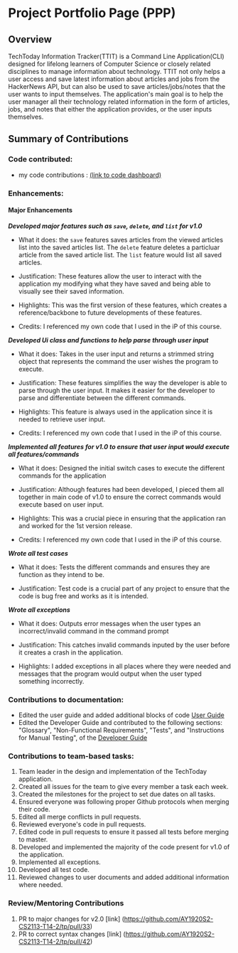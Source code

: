 # Project Portfolio Page (PPP)


## Overview

TechToday Information Tracker(TTIT) is a Command Line Application(CLI) designed for lifelong learners of Computer Science or closely related disciplines to manage information about technology. TTIT not only helps a user access and save latest information about articles and jobs from the HackerNews API, but can also be used to save articles/jobs/notes that the user wants to input themselves. The application's main goal is to help the user manager all their technology related information in the form of articles, jobs, and notes that either the application provides, or the user inputs themselves. 

## Summary of Contributions 

### Code contributed: 
* my code contributions : [(link to code dashboard)](https://nus-cs2113-ay1920s2.github.io/tp-dashboard/#breakdown=true&search=melylopez99)

### Enhancements: 

#### Major Enhancements

***Developed major features such as `save`, `delete`, and `list` for v1.0***

  * What it does: the `save` features saves articles from the viewed articles list into the saved articles list. The `delete` feature deletes a particluar article from the saved article list. The `list` feature would list all saved articles. 
  
  * Justification: These features allow the user to interact with the application my modifying what they have saved and being able to visually see their saved information. 
  
  * Highlights: This was the first version of these features, which creates a reference/backbone to future developments of these features. 
  
  * Credits: I referenced my own code that I used in the iP of this course. 

***Developed Ui class and functions to help parse through user input***

  * What it does: Takes in the user input and returns a strimmed string object that represents the command the user wishes the  program to execute. 
  
  * Justification: These features simplifies the way the developer is able to parse through the user input. It makes it easier for the developer to parse and differentiate between the different commands. 
  
  * Highlights: This feature is always used in the application since it is needed to retrieve user input. 
  
  * Credits: I referenced my own code that I used in the iP of this course. 

***Implemented all features for v1.0 to ensure that user input would execute all features/commands***

  * What it does: Designed the initial switch cases to execute the different commands for the application
  
  * Justification: Although features had been developed, I pieced them all together in main code of v1.0 to ensure the correct commands would execute based on user input.  
  
  * Highlights: This was a crucial piece in ensuring that the application ran and worked for the 1st version release. 
  
  * Credits: I referenced my own code that I used in the iP of this course. 

***Wrote all test cases***

  * What it does: Tests the different commands and ensures they are function as they intend to be. 
  
  * Justification: Test code is a crucial part of any project to ensure that the code is bug free and works as it is intended. 
 
***Wrote all exceptions*** 

  * What it does: Outputs error messages when the user types an incorrect/invalid command in the command prompt 
  
  * Justification: This catches invalid commands inputed by the user before it creates a crash in the application. 
  
  * Highlights: I added exceptions in all places where they were needed and messages that the program would output when the user typed something incorrectly. 

### Contributions to documentation: 

* Edited the user guide and added additional blocks of code [User Guide](https://ay1920s2-cs2113-t14-2.github.io/tp/UserGuide.html) 
* Edited the Developer Guide and contributed to the following sections: "Glossary", "Non-Functional Requirements", "Tests", and "Instructions for Manual Testing", of the [Developer Guide](https://ay1920s2-cs2113-t14-2.github.io/tp/DeveloperGuide.html)

### Contributions to team-based tasks:

1. Team leader in the design and implementation of the TechToday application. 
1. Created all issues for the team to give every member a task each week. 
1. Created the milestones for the project to set due dates on all tasks. 
1. Ensured everyone was following proper Github protocols when merging their code. 
1. Edited all merge conflicts in pull requests. 
1. Reviewed everyone's code in pull requests. 
1. Edited code in pull requests to ensure it passed all tests before merging to master. 
1. Developed and implemented the majority of the code present for v1.0 of the application.
1. Implemented all exceptions. 
1. Developed all test code. 
1. Reviewed changes to user documents and added additional information where needed. 


### Review/Mentoring Contributions
1. PR to major changes for v2.0 [link] (https://github.com/AY1920S2-CS2113-T14-2/tp/pull/33)
2. PR to correct syntax changes [link] (https://github.com/AY1920S2-CS2113-T14-2/tp/pull/42)

